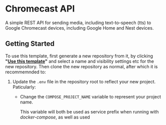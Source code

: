 # Chromecast API
A simple REST API for sending media, including text-to-speech (tts) to Google Chromecast devices, including Google Home and Nest devices.


## Getting Started 
To use this template, first generate a new repository from it, by clicking **"[Use this template](https://github.com/lyngon/fastapi-docker-template/generate)"** and select a name and visibility settings etc for the new repository.
Then clone the new repository as normal, after which it is recommemnded to:
1. Update the `.env` file in the repository root to reflect your new project. Paticularly:
    - Change the `COMPOSE_PROJECT_NAME` variable to represent your project name.
        
        This variable will both be used as service prefix when running with *docker-compose*, as well as used   

